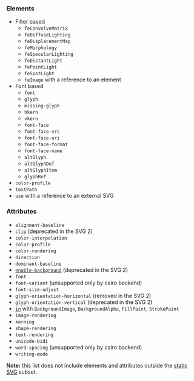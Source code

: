 ### Elements

- Filter based
  - `feConvolveMatrix`
  - `feDiffuseLighting`
  - `feDisplacementMap`
  - `feMorphology`
  - `feSpecularLighting`
  - `feDistantLight`
  - `fePointLight`
  - `feSpotLight`
  - `feImage` with a reference to an element
- Font based
  - `font`
  - `glyph`
  - `missing-glyph`
  - `hkern`
  - `vkern`
  - `font-face`
  - `font-face-src`
  - `font-face-uri`
  - `font-face-format`
  - `font-face-name`
  - `altGlyph`
  - `altGlyphDef`
  - `altGlyphItem`
  - `glyphRef`
- `color-profile`
- `textPath`
- `use` with a reference to an external SVG

### Attributes

- `alignment-baseline`
- `clip` (deprecated in the SVG 2)
- `color-interpolation`
- `color-profile`
- `color-rendering`
- `direction`
- `dominant-baseline`
- [`enable-background`](https://www.w3.org/TR/SVG11/filters.html#EnableBackgroundProperty) (deprecated in the SVG 2)
- `font`
- `font-variant` (unsupported only by cairo backend)
- `font-size-adjust`
- `glyph-orientation-horizontal` (removed in the SVG 2)
- `glyph-orientation-vertical` (deprecated in the SVG 2)
- [`in`](https://www.w3.org/TR/SVG11/filters.html#FilterPrimitiveInAttribute)
  with `BackgroundImage`, `BackgroundAlpha`, `FillPaint`, `StrokePaint`
- `image-rendering`
- `kerning`
- `shape-rendering`
- `text-rendering`
- `unicode-bidi`
- `word-spacing` (unsupported only by cairo backend)
- `writing-mode`

**Note:** this list does not include elements and attributes outside the
[static SVG](http://www.w3.org/TR/SVG11/feature#SVG-static) subset.
